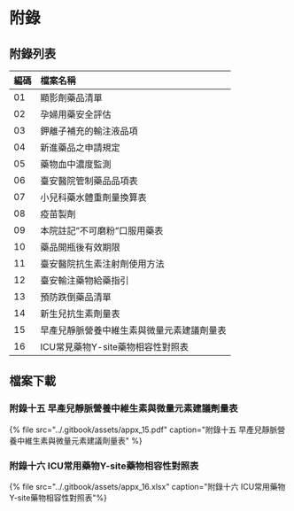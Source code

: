 # 附錄

## 附錄列表

| 編碼 | 檔案名稱 |
| :--- | :--- |
| 01 | 顯影劑藥品清單 |
| 02 | 孕婦用藥安全評估 |
| 03 | 鉀離子補充的輸注液品項 |
| 04 | 新進藥品之申請規定 |
| 05 | 藥物血中濃度監測 |
| 06 | 臺安醫院管制藥品品項表 |
| 07 | 小兒科藥水體重劑量換算表 |
| 08 | 疫苗製劑 |
| 09 | 本院註記”不可磨粉”口服用藥表 |
| 10 | 藥品開瓶後有效期限 |
| 11 | 臺安醫院抗生素注射劑使用方法 |
| 12 | 臺安輸注藥物給藥指引 |
| 13 | 預防跌倒藥品清單 |
| 14 | 新生兒抗生素劑量表 |
| 15 | 早產兒靜脈營養中維生素與微量元素建議劑量表 |
| 16 | ICU常見藥物Y-site藥物相容性對照表 |

## 檔案下載

### 附錄十五 早產兒靜脈營養中維生素與微量元素建議劑量表

{% file src="../.gitbook/assets/appx\_15.pdf" caption="附錄十五 早產兒靜脈營養中維生素與微量元素建議劑量表" %}

### 附錄十六 ICU常用藥物Y-site藥物相容性對照表

{% file src="../.gitbook/assets/appx\_16.xlsx" caption="附錄十六 ICU常用藥物Y-site藥物相容性對照表"%}

